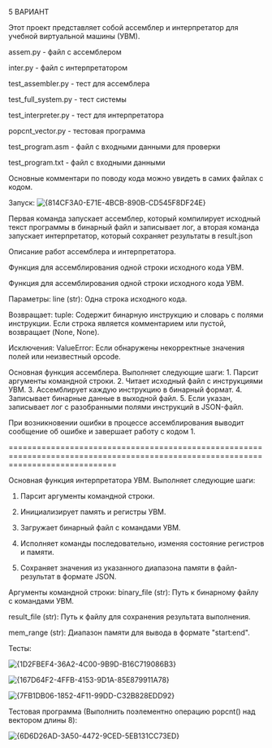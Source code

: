 5 ВАРИАНТ

Этот проект представляет собой ассемблер и интерпретатор для учебной виртуальной машины (УВМ).

assem.py - файл с ассемблером

inter.py - файл с интерпретатором

test_assembler.py - тест для ассемблера

test_full_system.py - тест системы

test_interpreter.py - тест для интерпретатора

popcnt_vector.py - тестовая программа

test_program.asm - файл с входными данными для проверки

test_program.txt - файл с входными данными

Основные комментари по поводу кода можно увидеть в самих файлах с кодом.

Запуск:
![{814CF3A0-E71E-4BCB-890B-CD545F8DF24E}](https://github.com/user-attachments/assets/b3508408-f14d-466a-be63-31012b303aa3)

Первая команда запускает ассемблер, который компилирует исходный текст программы в бинарный файл и записывает лог, а вторая команда запускает интерпретатор, который сохраняет результаты в result.json

Описание работ ассемблера и интерпретатора.

Функция для ассемблирования одной строки исходного кода УВМ.

Функция для ассемблирования одной строки исходного кода УВМ.

Параметры: line (str): Одна строка исходного кода.

Возвращает: tuple: Содержит бинарную инструкцию и словарь с полями инструкции. Если строка является комментарием или пустой, возвращает (None, None).

Исключения: ValueError: Если обнаружены некорректные значения полей или неизвестный opcode.

Основная функция ассемблера. Выполняет следующие шаги:
        1. Парсит аргументы командной строки.
        2. Читает исходный файл с инструкциями УВМ.
        3. Ассемблирует каждую инструкцию в бинарный формат.
        4. Записывает бинарные данные в выходной файл.
        5. Если указан, записывает лог с разобранными полями инструкций в JSON-файл.
        
При возникновении ошибки в процессе ассемблирования выводит сообщение об ошибке и завершает работу с кодом 1.

===================================================================================================================================

Основная функция интерпретатора УВМ. Выполняет следующие шаги:
  1. Парсит аргументы командной строки.
        
  2. Инициализирует память и регистры УВМ.
        
  3. Загружает бинарный файл с командами УВМ.
        
  4. Исполняет команды последовательно, изменяя состояние регистров и памяти.
        
  5. Сохраняет значения из указанного диапазона памяти в файл-результат в формате JSON.

Аргументы командной строки:
  binary_file (str): Путь к бинарному файлу с командами УВМ.
        
  result_file (str): Путь к файлу для сохранения результата выполнения.
        
  mem_range (str): Диапазон памяти для вывода в формате "start:end".

Тесты:

![{1D2FBEF4-36A2-4C00-9B9D-B16C719086B3}](https://github.com/user-attachments/assets/12d74972-8857-4379-8677-4f1385ec3aa8)

![{167D64F2-4FFB-4153-9D1A-85E879911A78}](https://github.com/user-attachments/assets/39fe6a62-a829-4a8c-87a9-0c8674d41759)

![{7FB1DB06-1852-4F11-99DD-C32B828EDD92}](https://github.com/user-attachments/assets/80c63617-e517-4eac-8ae7-096beb2533fd)

Тестовая программа (Выполнить поэлементно операцию popcnt() над вектором длины 8):

![{6D6D26AD-3A50-4472-9CED-5EB131CC73ED}](https://github.com/user-attachments/assets/9bd66791-f7af-4fdd-9f3c-f932cfd8aaf7)
